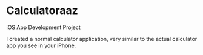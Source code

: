 # Calculatoraaz
iOS App Development Project


I created a normal calculator application, very similar to the actual calculator app you see in your iPhone.
